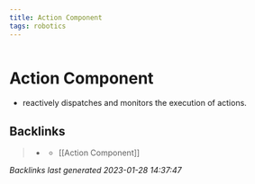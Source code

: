 ```yaml
---
title: Action Component
tags: robotics 
---
```

```toc
```
# Action Component
- reactively dispatches and monitors the execution of actions.

## Backlinks

> - [](journals/2022-11-03.md)
>   - [[Action Component]]

_Backlinks last generated 2023-01-28 14:37:47_
